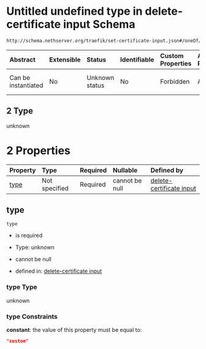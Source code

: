 # Untitled undefined type in delete-certificate input Schema

```txt
http://schema.nethserver.org/traefik/set-certificate-input.json#/oneOf/2
```



| Abstract            | Extensible | Status         | Identifiable | Custom Properties | Additional Properties | Access Restrictions | Defined In                                                                                |
| :------------------ | :--------- | :------------- | :----------- | :---------------- | :-------------------- | :------------------ | :---------------------------------------------------------------------------------------- |
| Can be instantiated | No         | Unknown status | No           | Forbidden         | Allowed               | none                | [set-certificate-input.json\*](traefik/set-certificate-input.json "open original schema") |

## 2 Type

unknown

# 2 Properties

| Property      | Type          | Required | Nullable       | Defined by                                                                                                                                                              |
| :------------ | :------------ | :------- | :------------- | :---------------------------------------------------------------------------------------------------------------------------------------------------------------------- |
| [type](#type) | Not specified | Required | cannot be null | [delete-certificate input](set-certificate-input-oneof-2-properties-type.md "http://schema.nethserver.org/traefik/set-certificate-input.json#/oneOf/2/properties/type") |

## type



`type`

* is required

* Type: unknown

* cannot be null

* defined in: [delete-certificate input](set-certificate-input-oneof-2-properties-type.md "http://schema.nethserver.org/traefik/set-certificate-input.json#/oneOf/2/properties/type")

### type Type

unknown

### type Constraints

**constant**: the value of this property must be equal to:

```json
"custom"
```
